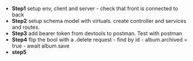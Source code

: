 * **Step1** setup env, client and server - check that front is connected to back
* **Step2** setup schema model with virtuals. create controller and services and routes. 
* **Step3** add bearer token from devtools to postman. Test with postman
* **Step4** flip the bool with a .delete request - find by id - album.archived = true - await album.save
* **step5** 